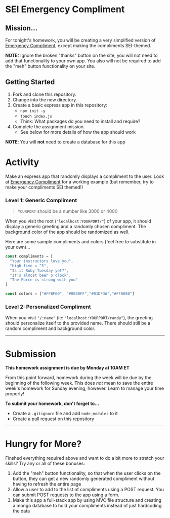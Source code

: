 # SEI Emergency Compliment

## Mission…

For tonight's homework, you will be creating a very simplified version of [Emergency Compliment](http://emergencycompliment.com/), except making the compliments SEI-themed.

**NOTE:** Ignore the broken "thanks" button on the site, you will not need to add that functionality to your own app. You also will not be required to add the "meh" button functionality on your site.

## Getting Started 

1. Fork and clone this repository.
1. Change into the new directory.
1. Create a basic express app in this repository: 
    - `npm init -y`
    - `touch index.js` 
    - Think: What packages do you need to install and require?
4. Complete the assignment mission.
    - See below for more details of how the app should work

**NOTE**: You will **not** need to create a database for this app 

# Activity 

Make an express app that randomly displays a compliment to the user. Look at [Emergency Compliment](http://emergencycompliment.com/) for a working example (but remember, try to make your compliments SEI themed!)

### Level 1: Generic Compliment

>`YOURPORT` should be a number like 3000 or 4000

When you visit the root (`"localhost:YOURPORT/"`) of your app, it should display a generic greeting and a randomly chosen compliment. The background color of the app should be randomized as well.

Here are some sample compliments and colors (feel free to substitute in your own)...

```js
const compliments = [
  "Your instructors love you",
  "High five = ^5",
  "Is it Ruby Tuesday yet?",
  "It's almost beer o'clock",
  "The Force is strong with you"
]

const colors = ["#FFBF00", "#0080FF","#01DF3A","#FF0080"]
```

### Level 2: Personalized Compliment

When you visit `"/:name"` (ie: `"localhost:YOURPORT/randy"`), the greeting should personalize itself to the provided name. There should still be a random compliment and background color.

---

# Submission 

**This homework assignment is due by Monday at 10AM ET** 

From this point forward, homework during the week will be due by the beginning of the following week. This does _not_ mean to save the entire week's homework for Sunday evening, however. Learn to manage your time properly! 

**To submit your homework, don't forget to...**

  - Create a `.gitignore` file and add `node_modules` to it 
  - Create a pull request on this repository 

---

# Hungry for More?

Finshed everything required above and want to do a bit more to stretch your skills? Try any or all of these bonuses:

1. Add the "meh" button functionality, so that when the user clicks on the button, they can get a new randomly generated compliment without having to refresh the entire page
1. Allow a user to add to the list of compliments using a POST request. You can submit POST requests to the app using a form.
1. Make this app a full-stack app by using MVC file structure and creating a mongo database to hold your compliments instead of just hardcoding the data
